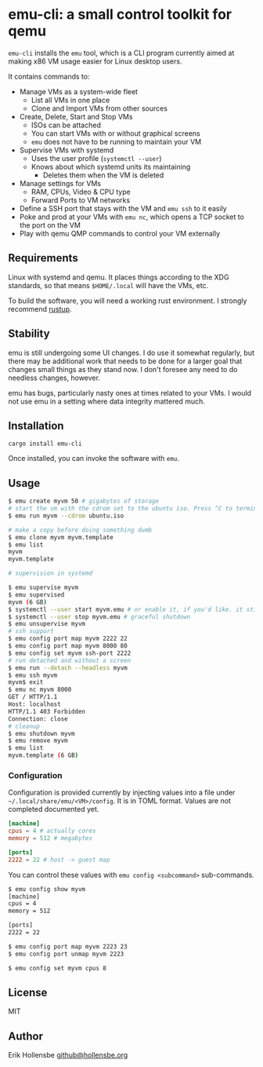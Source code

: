 # emu-cli: a small control toolkit for qemu

`emu-cli` installs the `emu` tool, which is a CLI program currently aimed at making x86 VM usage easier for Linux desktop users.

It contains commands to:

-   Manage VMs as a system-wide fleet
    -   List all VMs in one place
    -   Clone and Import VMs from other sources
-   Create, Delete, Start and Stop VMs
    -   ISOs can be attached
    -   You can start VMs with or without graphical screens
    -   `emu` does not have to be running to maintain your VM
-   Supervise VMs with systemd
    -   Uses the user profile (`systemctl --user`)
    -   Knows about which systemd units its maintaining
        -   Deletes them when the VM is deleted
-   Manage settings for VMs
    -   RAM, CPUs, Video & CPU type
    -   Forward Ports to VM networks
-   Define a SSH port that stays with the VM and `emu ssh` to it easily
-   Poke and prod at your VMs with `emu nc`, which opens a TCP socket to the port on the VM
-   Play with qemu QMP commands to control your VM externally

## Requirements

Linux with systemd and qemu. It places things according to the XDG standards, so that means `$HOME/.local` will have the VMs, etc.

To build the software, you will need a working rust environment. I strongly recommend [rustup](https://rustup.rs).

## Stability

emu is still undergoing some UI changes. I do use it somewhat regularly, but there may be additional work that needs to be done for a larger goal that changes small things as they stand now. I don't foresee any need to do needless changes, however.

emu has bugs, particularly nasty ones at times related to your VMs. I would not use emu in a setting where data integrity mattered much.

## Installation

```
cargo install emu-cli
```

Once installed, you can invoke the software with `emu`.

## Usage

```bash
$ emu create myvm 50 # gigabytes of storage
# start the vm with the cdrom set to the ubuntu iso. Press ^C to terminate the vm.
$ emu run myvm --cdrom ubuntu.iso

# make a copy before doing something dumb
$ emu clone myvm myvm.template
$ emu list
myvm
myvm.template

# supervision in systemd

$ emu supervise myvm
$ emu supervised
myvm (6 GB)
$ systemctl --user start myvm.emu # or enable it, if you'd like. it sticks to your login session.
$ systemctl --user stop myvm.emu # graceful shutdown
$ emu unsupervise myvm
# ssh support
$ emu config port map myvm 2222 22
$ emu config port map myvm 8000 80
$ emu config set myvm ssh-port 2222
# run detached and without a screen
$ emu run --detach --headless myvm
$ emu ssh myvm
myvm$ exit
$ emu nc myvm 8000
GET / HTTP/1.1
Host: localhost
HTTP/1.1 403 Forbidden
Connection: close
# cleanup
$ emu shutdown myvm
$ emu remove myvm
$ emu list
myvm.template (6 GB)
```

### Configuration

Configuration is provided currently by injecting values into a file under
`~/.local/share/emu/<VM>/config`. It is in TOML format. Values are not
completed documented yet.

```toml
[machine]
cpus = 4 # actually cores
memory = 512 # megabytes

[ports]
2222 = 22 # host -> guest map
```

You can control these values with `emu config <subcommand>` sub-commands.

```bash
$ emu config show myvm
[machine]
cpus = 4
memory = 512

[ports]
2222 = 22

$ emu config port map myvm 2223 23
$ emu config port unmap myvm 2223

$ emu config set myvm cpus 8
```

## License

MIT

## Author

Erik Hollensbe <github@hollensbe.org>
